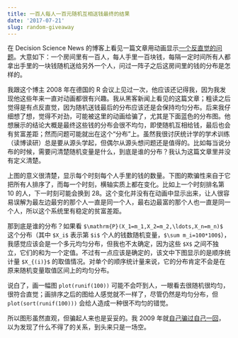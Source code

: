 ```yaml
---
title: 一百人每人一百元随机互相送钱最终的结果
date: '2017-07-21'
slug: random-giveaway
---
```


在 Decision Science News 的博客上看见一篇文章用动画显示[一个反直觉的问题](http://www.decisionsciencenews.com/2017/06/19/counterintuitive-problem-everyone-room-keeps-giving-dollars-random-others-youll-never-guess-happens-next/)。大意如下：一个房间里有一百人，每人手里一百块钱，每隔一定时间所有人都拿出手里的一块钱随机送给另外一个人，问过一阵子之后这房间里的钱的分布是怎样的。

我跟这个博主 2008 年在德国的 R 会议上见过一次，他应该还记得我，因为我发现他这些年来一直对动画都很有兴趣。我从黑客新闻上看见的这篇文章；粗读之后觉得是有点反直觉，因为随机送钱最后的分布应该还是会保持均匀分布。后来我仔细想了想，觉得不对劲，可能被这里的动画给骗了，尤其是下面蓝色的分布图。他想展示的结论大概是最终这些钱的分布会很不均匀，即使随机互相给钱，最后也会有贫富差距；然而问题可能就出在这个“分布”上。虽然我很讨厌统计学的学术训练（读博读研）总是要从源头学起，但偶尔从源头想问题还是值得的。比如每当说分布的时候，需要问清楚随机变量是什么，到底是谁的分布？我认为这篇文章里并没有定义清楚。

上图的意义很清楚，显示每个时刻每个人手里的钱的数量。下图的欺骗性来自于它把所有人排序了，而每一个时刻，横轴实质上都在变化。比如上一个时刻排名第 10 的人，下一时刻可能会换到 28。这个变化并没有在动画中显示出来，让人很容易误解为最左边最穷的那个人一直是同一个人，最右边最富的那个人也一直是同一个人，所以这个系统里有稳定的贫富差距。

那到底是谁的分布？如果看 `$\mathrm{P}(X_1=m_1,X_2=m_2,\ldots,X_n=m_n)$` 这个分布（其中 `$X_i$` 表示第 `$i$` 个人的钱数随机变量，`$\sum m_i=100*100$`），我感觉应该会是一个多元均匀分布，但我也不太确定，因为这些 `$X$` 之间不独立，它们的和为一个定值。不过有一点应该是确定的，该文中下图显示的是顺序统计量 `$X_{(i)}$` 的取值情况。对单个的顺序统计量来说，它的分布肯定不会是在原来随机变量取值区间上的均匀分布。

说白了，画一幅图 `plot(runif(100))` 可能不会吓到人，一眼看去很随机很均匀，很符合直觉；画排序之后的图给人感觉就不一样了，尽管仍然是均匀分布，但 `plot(sort(runif(100)))` 会给人造成一种很不均匀的错觉。

所以图形虽然直观，但骗起人来也是妥妥的。我 2009 年就[自己骗过自己一回](/cn/2009/02/cumsum-of-normal-var-and-uniform-var/)，以为发现了什么不得了的关系，到头来只是一场空。

